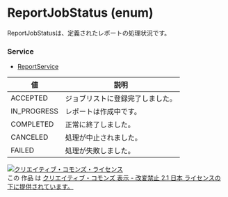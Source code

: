 # ReportJobStatus (enum)
ReportJobStatusは、定義されたレポートの処理状況です。
### Service
+ [ReportService](../services/ReportService.md)

| 値 | 説明 | 
|---|---|
| ACCEPTED| ジョブリストに登録完了しました。 |
| IN_PROGRESS| レポートは作成中です。 |
| COMPLETED| 正常に終了しました。 |
| CANCELED| 処理が中止されました。 |
| FAILED| 処理が失敗しました。 |
<a rel="license" href="http://creativecommons.org/licenses/by-nd/2.1/jp/"><img alt="クリエイティブ・コモンズ・ライセンス" style="border-width:0" src="https://i.creativecommons.org/l/by-nd/2.1/jp/88x31.png" /></a><br />この 作品 は <a rel="license" href="http://creativecommons.org/licenses/by-nd/2.1/jp/">クリエイティブ・コモンズ 表示 - 改変禁止 2.1 日本 ライセンスの下に提供されています。</a>
